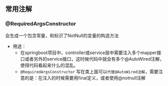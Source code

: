 
## 常用注解

### @RequiredArgsConstructor

会生成一个包含常量，和标识了NotNull的变量的构造方法

- 用途：
	- 在springboot项目中，controller或service层中需要注入多个mapper接口或者另外的service接口，这时候代码中就会有多个@AutoWired注解，使得代码看起来什么的混乱。
	- `@RequiredArgsConstructor`  写在类上面可以`代替@AutoWired注解`，需要注意的是：在注入的时候需要用final定义，或者使用@notnull注解